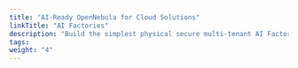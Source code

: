 ```yaml
---
title: "AI-Ready OpenNebula for Cloud Solutions"
linkTitle: "AI Factories"
description: "Build the simplest physical secure multi-tenant AI Factory with OpenNebula"
tags:
weight: "4"
---
```

